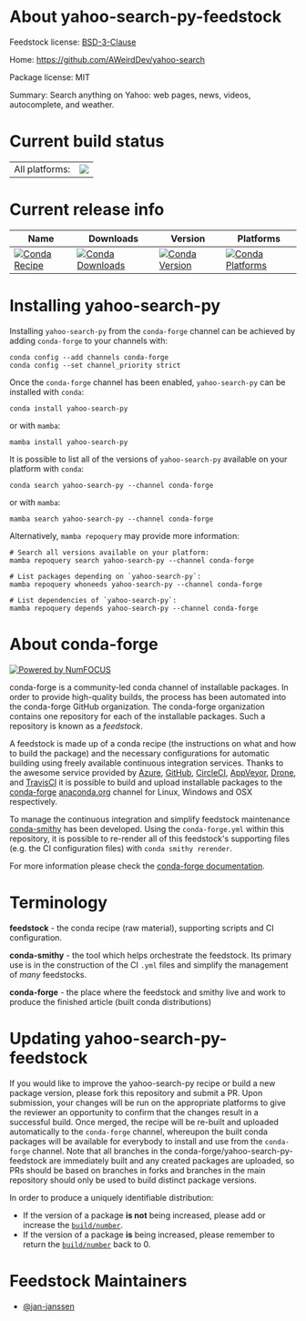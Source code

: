 About yahoo-search-py-feedstock
===============================

Feedstock license: [BSD-3-Clause](https://github.com/conda-forge/yahoo-search-py-feedstock/blob/main/LICENSE.txt)

Home: https://github.com/AWeirdDev/yahoo-search

Package license: MIT

Summary: Search anything on Yahoo: web pages, news, videos, autocomplete, and weather.

Current build status
====================


<table><tr><td>All platforms:</td>
    <td>
      <a href="https://dev.azure.com/conda-forge/feedstock-builds/_build/latest?definitionId=22326&branchName=main">
        <img src="https://dev.azure.com/conda-forge/feedstock-builds/_apis/build/status/yahoo-search-py-feedstock?branchName=main">
      </a>
    </td>
  </tr>
</table>

Current release info
====================

| Name | Downloads | Version | Platforms |
| --- | --- | --- | --- |
| [![Conda Recipe](https://img.shields.io/badge/recipe-yahoo--search--py-green.svg)](https://anaconda.org/conda-forge/yahoo-search-py) | [![Conda Downloads](https://img.shields.io/conda/dn/conda-forge/yahoo-search-py.svg)](https://anaconda.org/conda-forge/yahoo-search-py) | [![Conda Version](https://img.shields.io/conda/vn/conda-forge/yahoo-search-py.svg)](https://anaconda.org/conda-forge/yahoo-search-py) | [![Conda Platforms](https://img.shields.io/conda/pn/conda-forge/yahoo-search-py.svg)](https://anaconda.org/conda-forge/yahoo-search-py) |

Installing yahoo-search-py
==========================

Installing `yahoo-search-py` from the `conda-forge` channel can be achieved by adding `conda-forge` to your channels with:

```
conda config --add channels conda-forge
conda config --set channel_priority strict
```

Once the `conda-forge` channel has been enabled, `yahoo-search-py` can be installed with `conda`:

```
conda install yahoo-search-py
```

or with `mamba`:

```
mamba install yahoo-search-py
```

It is possible to list all of the versions of `yahoo-search-py` available on your platform with `conda`:

```
conda search yahoo-search-py --channel conda-forge
```

or with `mamba`:

```
mamba search yahoo-search-py --channel conda-forge
```

Alternatively, `mamba repoquery` may provide more information:

```
# Search all versions available on your platform:
mamba repoquery search yahoo-search-py --channel conda-forge

# List packages depending on `yahoo-search-py`:
mamba repoquery whoneeds yahoo-search-py --channel conda-forge

# List dependencies of `yahoo-search-py`:
mamba repoquery depends yahoo-search-py --channel conda-forge
```


About conda-forge
=================

[![Powered by
NumFOCUS](https://img.shields.io/badge/powered%20by-NumFOCUS-orange.svg?style=flat&colorA=E1523D&colorB=007D8A)](https://numfocus.org)

conda-forge is a community-led conda channel of installable packages.
In order to provide high-quality builds, the process has been automated into the
conda-forge GitHub organization. The conda-forge organization contains one repository
for each of the installable packages. Such a repository is known as a *feedstock*.

A feedstock is made up of a conda recipe (the instructions on what and how to build
the package) and the necessary configurations for automatic building using freely
available continuous integration services. Thanks to the awesome service provided by
[Azure](https://azure.microsoft.com/en-us/services/devops/), [GitHub](https://github.com/),
[CircleCI](https://circleci.com/), [AppVeyor](https://www.appveyor.com/),
[Drone](https://cloud.drone.io/welcome), and [TravisCI](https://travis-ci.com/)
it is possible to build and upload installable packages to the
[conda-forge](https://anaconda.org/conda-forge) [anaconda.org](https://anaconda.org/)
channel for Linux, Windows and OSX respectively.

To manage the continuous integration and simplify feedstock maintenance
[conda-smithy](https://github.com/conda-forge/conda-smithy) has been developed.
Using the ``conda-forge.yml`` within this repository, it is possible to re-render all of
this feedstock's supporting files (e.g. the CI configuration files) with ``conda smithy rerender``.

For more information please check the [conda-forge documentation](https://conda-forge.org/docs/).

Terminology
===========

**feedstock** - the conda recipe (raw material), supporting scripts and CI configuration.

**conda-smithy** - the tool which helps orchestrate the feedstock.
                   Its primary use is in the construction of the CI ``.yml`` files
                   and simplify the management of *many* feedstocks.

**conda-forge** - the place where the feedstock and smithy live and work to
                  produce the finished article (built conda distributions)


Updating yahoo-search-py-feedstock
==================================

If you would like to improve the yahoo-search-py recipe or build a new
package version, please fork this repository and submit a PR. Upon submission,
your changes will be run on the appropriate platforms to give the reviewer an
opportunity to confirm that the changes result in a successful build. Once
merged, the recipe will be re-built and uploaded automatically to the
`conda-forge` channel, whereupon the built conda packages will be available for
everybody to install and use from the `conda-forge` channel.
Note that all branches in the conda-forge/yahoo-search-py-feedstock are
immediately built and any created packages are uploaded, so PRs should be based
on branches in forks and branches in the main repository should only be used to
build distinct package versions.

In order to produce a uniquely identifiable distribution:
 * If the version of a package **is not** being increased, please add or increase
   the [``build/number``](https://docs.conda.io/projects/conda-build/en/latest/resources/define-metadata.html#build-number-and-string).
 * If the version of a package **is** being increased, please remember to return
   the [``build/number``](https://docs.conda.io/projects/conda-build/en/latest/resources/define-metadata.html#build-number-and-string)
   back to 0.

Feedstock Maintainers
=====================

* [@jan-janssen](https://github.com/jan-janssen/)

